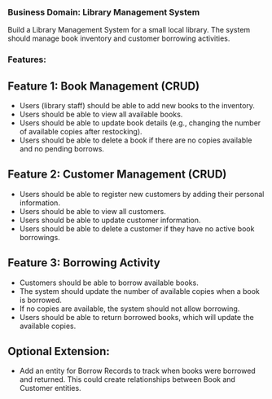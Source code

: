 ### Business Domain: Library Management System

Build a Library Management System for a small local library. The system should manage book inventory and customer borrowing activities.

### Features:
## Feature 1: Book Management (CRUD)
- Users (library staff) should be able to add new books to the inventory.
- Users should be able to view all available books.
- Users should be able to update book details (e.g., changing the number of available copies after restocking).
- Users should be able to delete a book if there are no copies available and no pending borrows.

## Feature 2: Customer Management (CRUD)
- Users should be able to register new customers by adding their personal information.
- Users should be able to view all customers.
- Users should be able to update customer information.
- Users should be able to delete a customer if they have no active book borrowings.

## Feature 3: Borrowing Activity
- Customers should be able to borrow available books.
- The system should update the number of available copies when a book is borrowed.
- If no copies are available, the system should not allow borrowing.
- Users should be able to return borrowed books, which will update the available copies.

## Optional Extension:
- Add an entity for Borrow Records to track when books were borrowed and returned. This could create relationships between Book and Customer entities.